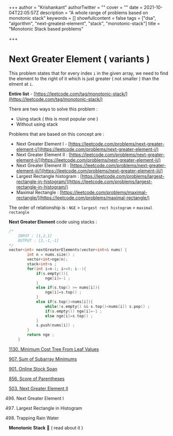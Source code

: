 +++
author = "Krishankant"
authorTwitter = ""
cover = ""
date = 2021-10-04T22:05:57Z
description = "A whole range of problems based on monotonic stack"
keywords = []
showfullcontent = false
tags = ["dsa", "algorithm", "next-greatest-element", "stack", "monotonic-stack"]
title = "Monotonic Stack based problems"

+++
# Next Greater Element ( variants )

This problem states that for every index `i` in the given array, we need to find the element to the right of it which is just greater ( not smaller ) than the elment at `i`. 

**Entire list** - [https://leetcode.com/tag/monotonic-stack/](https://leetcode.com/tag/monotonic-stack/)

There are two ways to solve this problem  : 

- Using stack ( this is most popular one )
- Without using stack

Problems that are based on this concept are : 

- Next Greater Element I - [https://leetcode.com/problems/next-greater-element-i/](https://leetcode.com/problems/next-greater-element-i/)
- Next Greater Element II : [https://leetcode.com/problems/next-greater-element-ii/](https://leetcode.com/problems/next-greater-element-ii/)
- Next Greater Element III :  [https://leetcode.com/problems/next-greater-element-iii/](https://leetcode.com/problems/next-greater-element-iii/)
- Largest Rectangle histogram : [https://leetcode.com/problems/largest-rectangle-in-histogram/](https://leetcode.com/problems/largest-rectangle-in-histogram/)
- Maximal Rectangle : [https://leetcode.com/problems/maximal-rectangle/](https://leetcode.com/problems/maximal-rectangle/)

The order of relationship is : `NGE` > `largest rect histogram` > `maximal rectangle`

**Next Greater Element** code using stacks : 

```cpp
/*
	INPUT : [1,2,1]
	OUTPUT : [2,-1,-1]
*/
vector<int> nextGreaterElements(vector<int>& nums) {
        int n = nums.size() ;
        vector<int>nge(n);
        stack<int>s ;
        for(int i=n-1; i>=0; i--){
            if(s.empty()){
                nge[i]=-1 ;
            }
            else if(s.top() >= nums[i]){
                nge[i]=s.top() ;
            }
            else if(s.top()<nums[i]){
                while(!s.empty() && s.top()<nums[i]) s.pop() ;
                if(s.empty()) nge[i]=-1 ;
                else nge[i]=s.top() ;
            }
            s.push(nums[i]) ;
        }
        return nge ; 
    }
```

[1130. Minimum Cost Tree From Leaf Values](https://leetcode.com/problems/minimum-cost-tree-from-leaf-values/discuss/339959/One-Pass-O(N)-Time-and-Space)

[907. Sum of Subarray Minimums](https://leetcode.com/problems/sum-of-subarray-minimums/discuss/170750/C++JavaPython-Stack-Solution)

[901. Online Stock Span](https://leetcode.com/problems/online-stock-span/discuss/168311/C++JavaPython-O(1))

[856. Score of Parentheses](https://leetcode.com/problems/score-of-parentheses/discuss/141777/C++JavaPython-O(1)-Space)

[503. Next Greater Element II](https://leetcode.com/problems/next-greater-element-ii/discuss/98270/JavaC++Python-Loop-Twice)

496. Next Greater Element I

84. Largest Rectangle in Histogram

42. Trapping Rain Water

**Monotonic Stack** 🌟 ( read about it )
